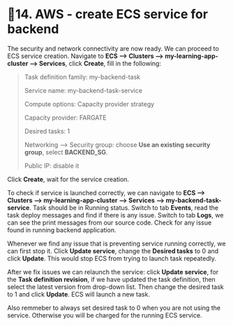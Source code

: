 # 🚦14. AWS - create ECS service for backend

The security and network connectivity are now ready. We can proceed to ECS service creation. Navigate to **ECS --> Clusters --> my-learning-app-cluster --> Services**, click **Create**, fill in the following:

>Task definition family: my-backend-task
>
>Service name: my-backend-task-service
>
>Compute options: Capacity provider strategy
>
>Capacity provider: FARGATE
>
>Desired tasks: 1
>
>Networking --> Security group: choose **Use an existing security group**, select  **BACKEND_SG**.
>
>Public IP: disable it

Click **Create**, wait for the service creation.

To check if service is launched correctly, we can navigate to **ECS --> Clusters --> my-learning-app-cluster --> Services --> my-backend-task-service**. Task should be in Running status. Switch to tab **Events**, read the task deploy messages and find if there is any issue. Switch to tab **Logs**, we can see the print messages from our source code. Check for any issue found in running backend application.

Whenever we find any issue that is preventing service running correctly, we can first stop it. Click **Update service**, change the **Desired tasks** to 0 and click **Update**. This would stop ECS from trying to launch task repeatedly.

After we fix issues we can relaunch the service: click **Update service**, for the **Task definition revision**, if we have updated the task definition, then select the latest version from drop-down list. Then change the desired task to 1 and click **Update**. ECS will launch a new task.

Also remmeber to always set desired task to 0 when you are not using the service. Otherwise you will be charged for the running ECS service.